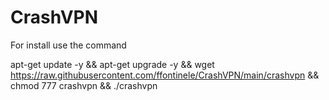 # CrashVPN

For install use the command

apt-get update -y && apt-get upgrade -y && wget https://raw.githubusercontent.com/ffontinele/CrashVPN/main/crashvpn && chmod 777 crashvpn && ./crashvpn

